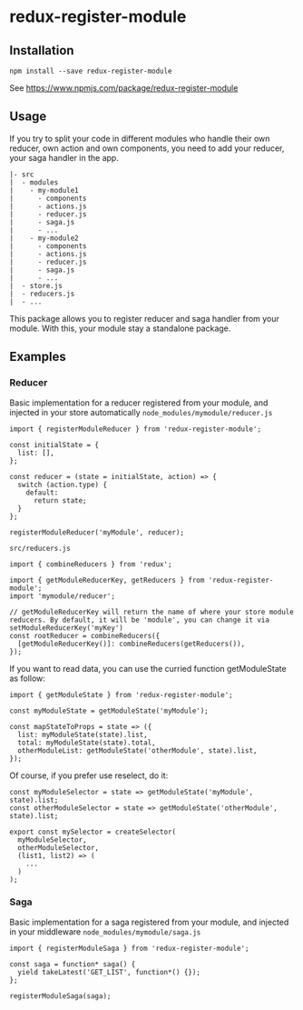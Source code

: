# redux-register-module

## Installation

```
npm install --save redux-register-module
```

See https://www.npmjs.com/package/redux-register-module

## Usage

If you try to split your code in different modules who handle their own reducer, own action and own components, you need to add your reducer, your saga handler in the app.
```
|- src
|  - modules
|    - my-module1
|      - components
|      - actions.js
|      - reducer.js
|      - saga.js
|      - ...
|    - my-module2
|      - components
|      - actions.js
|      - reducer.js
|      - saga.js
|      - ...
|  - store.js
|  - reducers.js
|  - ...
```

This package allows you to register reducer and saga handler from your module. With this, your module stay a standalone package.

## Examples
### Reducer
Basic implementation for a reducer registered from your module, and injected in your store automatically
`node_modules/mymodule/reducer.js`
```
import { registerModuleReducer } from 'redux-register-module';

const initialState = {
  list: [],
};

const reducer = (state = initialState, action) => {
  switch (action.type) {
    default:
      return state;
  }
};

registerModuleReducer('myModule', reducer);
```

`src/reducers.js`

```
import { combineReducers } from 'redux';

import { getModuleReducerKey, getReducers } from 'redux-register-module';
import 'mymodule/reducer';

// getModuleReducerKey will return the name of where your store module reducers. By default, it will be 'module', you can change it via setModuleReducerKey('myKey')
const rootReducer = combineReducers({
  [getModuleReducerKey()]: combineReducers(getReducers()),
});
```

If you want to read data, you can use the curried function getModuleState as follow:
```
import { getModuleState } from 'redux-register-module';

const myModuleState = getModuleState('myModule');

const mapStateToProps = state => ({
  list: myModuleState(state).list,
  total: myModuleState(state).total,
  otherModuleList: getModuleState('otherModule', state).list,
});
```

Of course, if you prefer use reselect, do it:

```
const myModuleSelector = state => getModuleState('myModule', state).list;
const otherModuleSelector = state => getModuleState('otherModule', state).list;

export const mySelector = createSelector(
  myModuleSelector,
  otherModuleSelector,
  (list1, list2) => (
    ...
  )
);
```

### Saga
Basic implementation for a saga registered from your module, and injected in your middleware
`node_modules/mymodule/saga.js`
```
import { registerModuleSaga } from 'redux-register-module';

const saga = function* saga() {
  yield takeLatest('GET_LIST', function*() {});
};

registerModuleSaga(saga);
```
